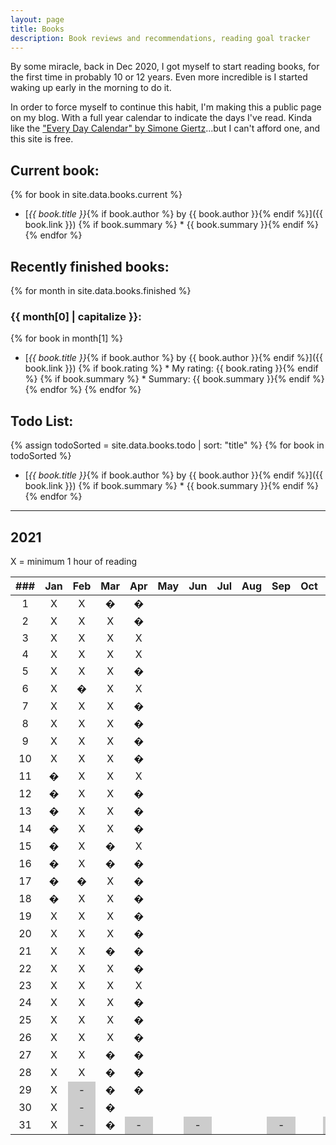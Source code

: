 ```yaml
---
layout: page
title: Books
description: Book reviews and recommendations, reading goal tracker
---
```


<style>
    li {
        margin-bottom: 5px;
    }

    /* non-existent days - MonthNum+1 */
    /* feb */
    table tbody tr:nth-child(29) td:nth-child(3), /* jekyll code to make conditional if leap year? lol */
    table tbody tr:nth-child(30) td:nth-child(3),
    table tbody tr:nth-child(31) td:nth-child(3),
    /* apr */
    table tbody tr:nth-child(31) td:nth-child(5),
    /* jun */
    table tbody tr:nth-child(31) td:nth-child(7),
    /* aug */
    table tbody tr:nth-child(31) td:nth-child(10),
    /* nov */
    table tbody tr:nth-child(31) td:nth-child(12) {
        background-color: #cccccc;
    }
</style>

By some miracle, back in Dec 2020, I got myself to start reading books, for the first time in probably 10 or 12 years. Even more incredible is I started waking up early in the morning to do it.

In order to force myself to continue this habit, I'm making this a public page on my blog. With a full year calendar to indicate the days I've read. Kinda like the ["Every Day Calendar" by Simone Giertz](https://www.simonegiertz.com/every-day-calendar)...but I can't afford one, and this site is free.

## Current book:

{% for book in site.data.books.current %}
* [*{{ book.title }}*{% if book.author %} by {{ book.author }}{% endif %}]({{ book.link }})
{% if book.summary %}  * {{ book.summary }}{% endif %}
{% endfor %}

## Recently finished books:

{% for month in site.data.books.finished %}
### {{ month[0] | capitalize }}:
{% for book in month[1] %}
* [*{{ book.title }}*{% if book.author %} by {{ book.author }}{% endif %}]({{ book.link }})
{% if book.rating %}  * My rating: {{ book.rating }}{% endif %}
{% if book.summary %}  * Summary: {{ book.summary }}{% endif %}
{% endfor %}
{% endfor %}

## Todo List:

{% assign todoSorted = site.data.books.todo | sort: "title" %}
{% for book in todoSorted %}
* [*{{ book.title }}*{% if book.author %} by {{ book.author }}{% endif %}]({{ book.link }})
{% if book.summary %}  * {{ book.summary }}{% endif %}
{% endfor %}

---

## 2021

X = minimum 1 hour of reading

| ###  | Jan  | Feb  | Mar  | Apr  | May  | Jun  | Jul  | Aug  | Sep  | Oct  | Nov  | Dec  |
| :--: | :--: | :--: | :--: | :--: | :--: | :--: | :--: | :--: | :--: | :--: | :--: | :--: |
|  1   |  X   |  X   | &#0; | &#0; |      |      |      |      |      |      |      |      |
|  2   |  X   |  X   |  X   | &#0; |      |      |      |      |      |      |      |      |
|  3   |  X   |  X   |  X   |  X   |      |      |      |      |      |      |      |      |
|  4   |  X   |  X   |  X   |  X   |      |      |      |      |      |      |      |      |
|  5   |  X   |  X   |  X   | &#0; |      |      |      |      |      |      |      |      |
|  6   |  X   | &#0; |  X   |  X   |      |      |      |      |      |      |      |      |
|  7   |  X   |  X   |  X   | &#0; |      |      |      |      |      |      |      |      |
|  8   |  X   |  X   |  X   | &#0; |      |      |      |      |      |      |      |      |
|  9   |  X   |  X   |  X   | &#0; |      |      |      |      |      |      |      |      |
|  10  |  X   |  X   |  X   | &#0; |      |      |      |      |      |      |      |      |
|  11  | &#0; |  X   |  X   |  X   |      |      |      |      |      |      |      |      |
|  12  | &#0; |  X   |  X   | &#0; |      |      |      |      |      |      |      |      |
|  13  | &#0; |  X   |  X   | &#0; |      |      |      |      |      |      |      |      |
|  14  | &#0; |  X   |  X   | &#0; |      |      |      |      |      |      |      |      |
|  15  | &#0; |  X   | &#0; |  X   |      |      |      |      |      |      |      |      |
|  16  | &#0; |  X   | &#0; | &#0; |      |      |      |      |      |      |      |      |
|  17  | &#0; | &#0; |  X   | &#0; |      |      |      |      |      |      |      |      |
|  18  | &#0; |  X   |  X   | &#0; |      |      |      |      |      |      |      |      |
|  19  |  X   |  X   |  X   | &#0; |      |      |      |      |      |      |      |      |
|  20  |  X   |  X   |  X   | &#0; |      |      |      |      |      |      |      |      |
|  21  |  X   |  X   | &#0; | &#0; |      |      |      |      |      |      |      |      |
|  22  |  X   |  X   |  X   | &#0; |      |      |      |      |      |      |      |      |
|  23  |  X   |  X   |  X   |  X   |      |      |      |      |      |      |      |      |
|  24  |  X   |  X   |  X   | &#0; |      |      |      |      |      |      |      |      |
|  25  |  X   |  X   |  X   | &#0; |      |      |      |      |      |      |      |      |
|  26  |  X   |  X   |  X   | &#0; |      |      |      |      |      |      |      |      |
|  27  |  X   |  X   | &#0; | &#0; |      |      |      |      |      |      |      |      |
|  28  |  X   |  X   | &#0; | &#0; |      |      |      |      |      |      |      |      |
|  29  |  X   |  -   | &#0; | &#0; |      |      |      |      |      |      |      |      |
|  30  |  X   |  -   | &#0; |      |      |      |      |      |      |      |      |      |
|  31  |  X   |  -   | &#0; |  -   |      |  -   |      |      |  -   |      |  -   |      |
